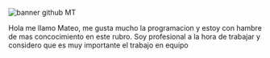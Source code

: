 ![banner github MT](https://user-images.githubusercontent.com/107437401/200635705-c0e2dba4-1ca7-4b66-a7ae-0ef3fd61f810.jpg)


Hola me llamo Mateo, me gusta mucho la programacion y estoy con hambre de mas concocimiento en este rubro. Soy profesional a la hora de trabajar y considero que es muy importante el trabajo en equipo


<!---
MateoTironi/MateoTironi is a ✨ special ✨ repository because its `README.md` (this file) appears on your GitHub profile.
You can click the Preview link to take a look at your changes.
--->
